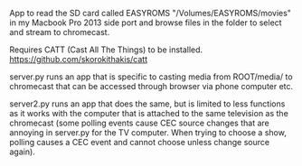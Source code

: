 App to read the SD card called EASYROMS "/Volumes/EASYROMS/movies" in my Macbook Pro 2013 side port and browse files in the folder to select and stream to chromecast.

Requires CATT (Cast All The Things) to be installed.
https://github.com/skorokithakis/catt

server.py runs an app that is specific to casting media from ROOT/media/ to chromecast that can be accessed through browser via phone computer etc.

server2.py runs an app that does the same, but is limited to less functions as it works with the computer that is attached to the same television as the chromecast (some polling events cause CEC source changes that are annoying in server.py for the TV computer.  When trying to choose a show, polling causes a CEC event and cannot choose unless change source again).

